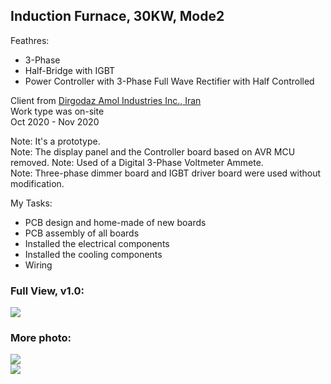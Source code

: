 ## Induction Furnace, 30KW, Mode2

Feathres:
- 3-Phase
- Half-Bridge with IGBT
- Power Controller with 3-Phase Full Wave Rectifier with Half Controlled  

Client from [Dirgodaz Amol Industries Inc., Iran](https://dirgodazamol.com/en/)  
Work type was on-site  
Oct 2020 - Nov 2020  
  
Note: It's a prototype.  
Note: The display panel and the Controller board based on AVR MCU removed. 
Note: Used of a Digital 3-Phase Voltmeter Ammete.  
Note: Three-phase dimmer board and IGBT driver board were used without modification.  

My Tasks:
- PCB design and home-made of new boards 
- PCB assembly of all boards
- Installed the electrical components
- Installed the cooling components
- Wiring

### Full View, v1.0:
![](https://s32.picofile.com/file/8477640292/FullView_v1_0.jpg) 

### More photo:
![](https://s32.picofile.com/file/8477640300/FullView2_v1_0.jpg)  
![](https://s32.picofile.com/file/8477640318/1.jpg)  